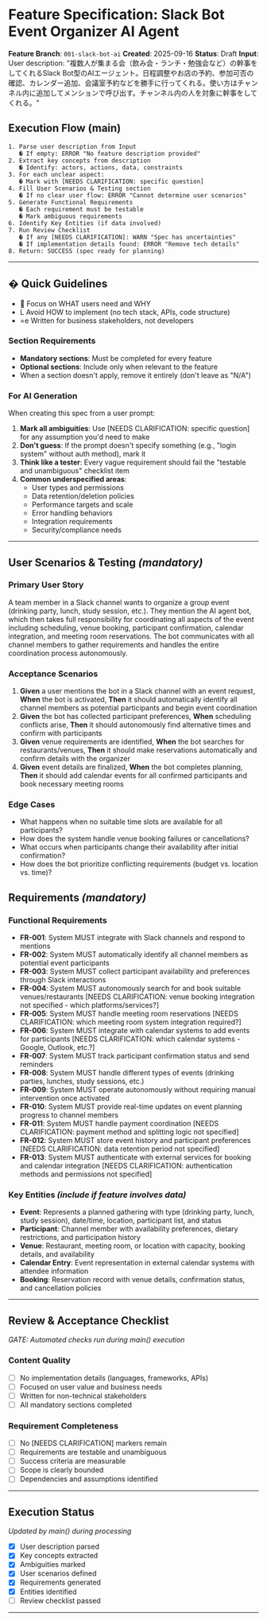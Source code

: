 # Feature Specification: Slack Bot Event Organizer AI Agent

**Feature Branch**: `001-slack-bot-ai`
**Created**: 2025-09-16
**Status**: Draft
**Input**: User description: "複数人が集まる会（飲み会・ランチ・勉強会など）の幹事をしてくれるSlack Bot型のAIエージェント。日程調整やお店の予約、参加可否の確認、カレンダー追加、会議室予約などを勝手に行ってくれる。使い方はチャンネル内に追加してメンションで呼び出す。チャンネル内の人を対象に幹事をしてくれる。"

## Execution Flow (main)
```
1. Parse user description from Input
   � If empty: ERROR "No feature description provided"
2. Extract key concepts from description
   � Identify: actors, actions, data, constraints
3. For each unclear aspect:
   � Mark with [NEEDS CLARIFICATION: specific question]
4. Fill User Scenarios & Testing section
   � If no clear user flow: ERROR "Cannot determine user scenarios"
5. Generate Functional Requirements
   � Each requirement must be testable
   � Mark ambiguous requirements
6. Identify Key Entities (if data involved)
7. Run Review Checklist
   � If any [NEEDS CLARIFICATION]: WARN "Spec has uncertainties"
   � If implementation details found: ERROR "Remove tech details"
8. Return: SUCCESS (spec ready for planning)
```

---

## � Quick Guidelines
-  Focus on WHAT users need and WHY
- L Avoid HOW to implement (no tech stack, APIs, code structure)
- =e Written for business stakeholders, not developers

### Section Requirements
- **Mandatory sections**: Must be completed for every feature
- **Optional sections**: Include only when relevant to the feature
- When a section doesn't apply, remove it entirely (don't leave as "N/A")

### For AI Generation
When creating this spec from a user prompt:
1. **Mark all ambiguities**: Use [NEEDS CLARIFICATION: specific question] for any assumption you'd need to make
2. **Don't guess**: If the prompt doesn't specify something (e.g., "login system" without auth method), mark it
3. **Think like a tester**: Every vague requirement should fail the "testable and unambiguous" checklist item
4. **Common underspecified areas**:
   - User types and permissions
   - Data retention/deletion policies
   - Performance targets and scale
   - Error handling behaviors
   - Integration requirements
   - Security/compliance needs

---

## User Scenarios & Testing *(mandatory)*

### Primary User Story
A team member in a Slack channel wants to organize a group event (drinking party, lunch, study session, etc.). They mention the AI agent bot, which then takes full responsibility for coordinating all aspects of the event including scheduling, venue booking, participant confirmation, calendar integration, and meeting room reservations. The bot communicates with all channel members to gather requirements and handles the entire coordination process autonomously.

### Acceptance Scenarios
1. **Given** a user mentions the bot in a Slack channel with an event request, **When** the bot is activated, **Then** it should automatically identify all channel members as potential participants and begin event coordination
2. **Given** the bot has collected participant preferences, **When** scheduling conflicts arise, **Then** it should autonomously find alternative times and confirm with participants
3. **Given** venue requirements are identified, **When** the bot searches for restaurants/venues, **Then** it should make reservations automatically and confirm details with the organizer
4. **Given** event details are finalized, **When** the bot completes planning, **Then** it should add calendar events for all confirmed participants and book necessary meeting rooms

### Edge Cases
- What happens when no suitable time slots are available for all participants?
- How does the system handle venue booking failures or cancellations?
- What occurs when participants change their availability after initial confirmation?
- How does the bot prioritize conflicting requirements (budget vs. location vs. time)?

## Requirements *(mandatory)*

### Functional Requirements
- **FR-001**: System MUST integrate with Slack channels and respond to mentions
- **FR-002**: System MUST automatically identify all channel members as potential event participants
- **FR-003**: System MUST collect participant availability and preferences through Slack interactions
- **FR-004**: System MUST autonomously search for and book suitable venues/restaurants [NEEDS CLARIFICATION: venue booking integration not specified - which platforms/services?]
- **FR-005**: System MUST handle meeting room reservations [NEEDS CLARIFICATION: which meeting room system integration required?]
- **FR-006**: System MUST integrate with calendar systems to add events for participants [NEEDS CLARIFICATION: which calendar systems - Google, Outlook, etc.?]
- **FR-007**: System MUST track participant confirmation status and send reminders
- **FR-008**: System MUST handle different types of events (drinking parties, lunches, study sessions, etc.)
- **FR-009**: System MUST operate autonomously without requiring manual intervention once activated
- **FR-010**: System MUST provide real-time updates on event planning progress to channel members
- **FR-011**: System MUST handle payment coordination [NEEDS CLARIFICATION: payment method and splitting logic not specified]
- **FR-012**: System MUST store event history and participant preferences [NEEDS CLARIFICATION: data retention period not specified]
- **FR-013**: System MUST authenticate with external services for booking and calendar integration [NEEDS CLARIFICATION: authentication methods and permissions not specified]

### Key Entities *(include if feature involves data)*
- **Event**: Represents a planned gathering with type (drinking party, lunch, study session), date/time, location, participant list, and status
- **Participant**: Channel member with availability preferences, dietary restrictions, and participation history
- **Venue**: Restaurant, meeting room, or location with capacity, booking details, and availability
- **Calendar Entry**: Event representation in external calendar systems with attendee information
- **Booking**: Reservation record with venue details, confirmation status, and cancellation policies

---

## Review & Acceptance Checklist
*GATE: Automated checks run during main() execution*

### Content Quality
- [ ] No implementation details (languages, frameworks, APIs)
- [ ] Focused on user value and business needs
- [ ] Written for non-technical stakeholders
- [ ] All mandatory sections completed

### Requirement Completeness
- [ ] No [NEEDS CLARIFICATION] markers remain
- [ ] Requirements are testable and unambiguous
- [ ] Success criteria are measurable
- [ ] Scope is clearly bounded
- [ ] Dependencies and assumptions identified

---

## Execution Status
*Updated by main() during processing*

- [x] User description parsed
- [x] Key concepts extracted
- [x] Ambiguities marked
- [x] User scenarios defined
- [x] Requirements generated
- [x] Entities identified
- [ ] Review checklist passed

---